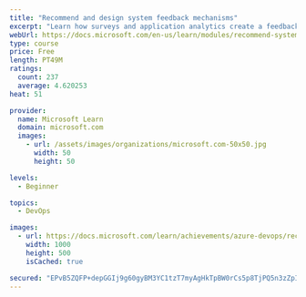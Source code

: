 ```yaml
---
title: "Recommend and design system feedback mechanisms"
excerpt: "Learn how surveys and application analytics create a feedback loop that helps you understand the voice of the customer."
webUrl: https://docs.microsoft.com/en-us/learn/modules/recommend-system-feedback-mechanisms/
type: course
price: Free
length: PT49M
ratings:
  count: 237
  average: 4.620253
heat: 51

provider:
  name: Microsoft Learn
  domain: microsoft.com
  images:
    - url: /assets/images/organizations/microsoft.com-50x50.jpg
      width: 50
      height: 50

levels:
  - Beginner

topics:
  - DevOps

images:
  - url: https://docs.microsoft.com/learn/achievements/azure-devops/recommend-system-feedback-mechanisms-social.png
    width: 1000
    height: 500
    isCached: true

secured: "EPvB5ZQFP+depGGIj9g60gyBM3YC1tzT7myAgHkTpBW0rCs5p8TjPQ5n3zZpINEOw/WsI/jEhPdUl+B9dmlEseL7YYRWHb/dt0JCdFhSI8X6XkBi4bga8yYREGV5RnCRVLyYPAHmK7QCxmIWXqz8iYInUebhqVNn8pXeTJ/8u9dsEFYjvEMeidoXwhJR+WjpM9Ajq+eC9awGHk7WJ/nxgVj41bjuk00c9NbgDBDrK3wk1Ay++5i6+KHn2xT+vM1osnKd9f6pJiSLevNks/eRNAswXDx/6g8wgeRHsWrLCCjRptmeLQSrMWC+vCtlGIGCdekdfgstD1nAcwvHTVIhSdQHs1/ecqpvn9gjfrx4EJS15y2JP+yniKGVcw19TZX9u8CUT8SUiKUx3uY6OaD0ONxXB5oiQg7Q6UbFcsr+UVE=;oi4lWZI0+x+ckzwJO6W+7w=="
---
```


